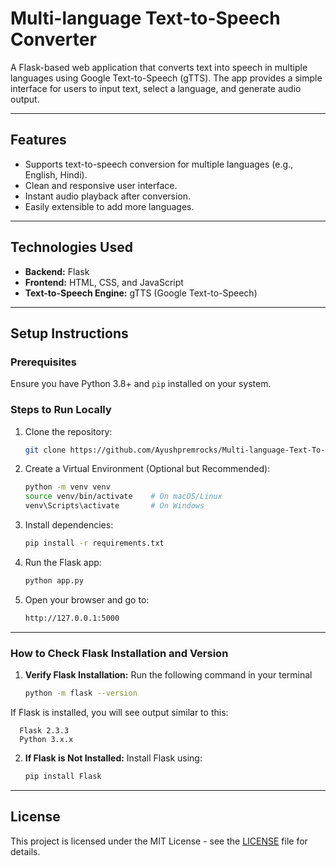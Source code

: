 # Multi-language Text-to-Speech Converter

A Flask-based web application that converts text into speech in multiple languages using Google Text-to-Speech (gTTS). The app provides a simple interface for users to input text, select a language, and generate audio output.

---

## **Features**
- Supports text-to-speech conversion for multiple languages (e.g., English, Hindi).
- Clean and responsive user interface.
- Instant audio playback after conversion.
- Easily extensible to add more languages.

---

## **Technologies Used**
- **Backend:** Flask
- **Frontend:** HTML, CSS, and JavaScript
- **Text-to-Speech Engine:** gTTS (Google Text-to-Speech)

---

## **Setup Instructions**
### Prerequisites
Ensure you have Python 3.8+ and `pip` installed on your system.

### Steps to Run Locally
1. Clone the repository:
   ```bash
   git clone https://github.com/Ayushpremrocks/Multi-language-Text-To-Speech

2. Create a Virtual Environment (Optional but Recommended):
   ```bash
   python -m venv venv
   source venv/bin/activate    # On macOS/Linux
   venv\Scripts\activate       # On Windows


3. Install dependencies:
   ```bash
   pip install -r requirements.txt
   
4. Run the Flask app:
   ```bash
   python app.py

5. Open your browser and go to:
   ```bash
   http://127.0.0.1:5000
---
### How to Check Flask Installation and Version
1. **Verify Flask Installation:** Run the following command in your terminal
   ```bash
   python -m flask --version
If Flask is installed, you will see output similar to this:

      Flask 2.3.3
      Python 3.x.x

2. **If Flask is Not Installed:** Install Flask using:
   ```bash
   pip install Flask
---

## License

This project is licensed under the MIT License - see the [LICENSE](LICENSE) file for details.

